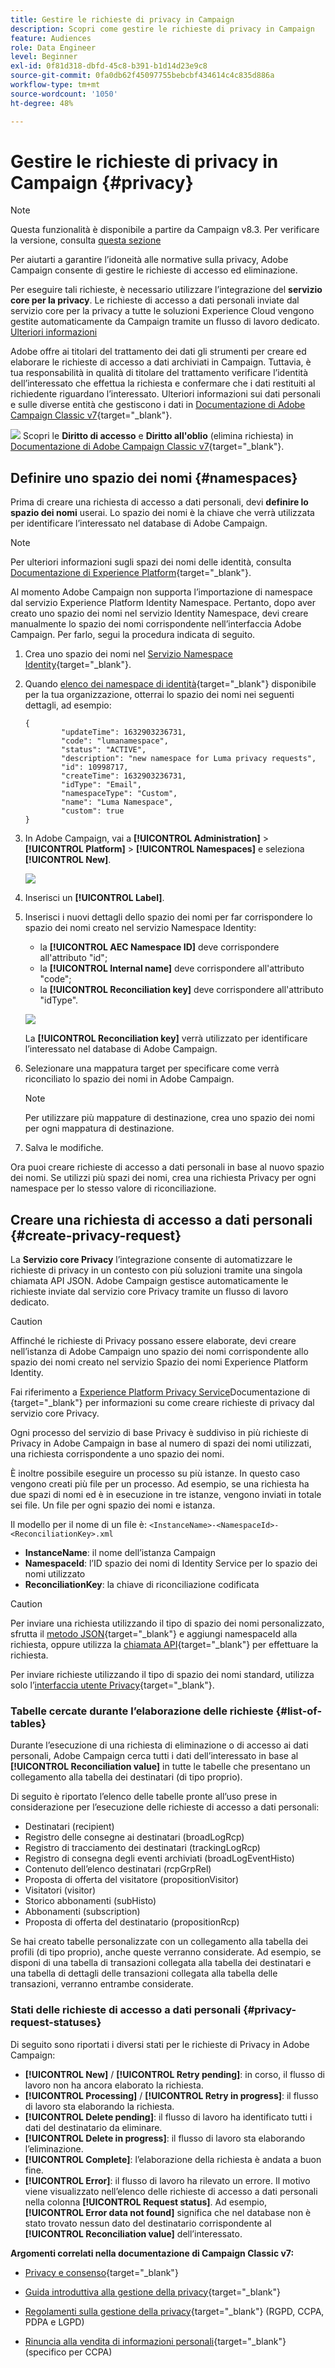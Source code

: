 ```yaml
---
title: Gestire le richieste di privacy in Campaign
description: Scopri come gestire le richieste di privacy in Campaign
feature: Audiences
role: Data Engineer
level: Beginner
exl-id: 0f81d318-dbfd-45c8-b391-b1d14d23e9c8
source-git-commit: 0fa0db62f45097755bebcbf434614c4c835d886a
workflow-type: tm+mt
source-wordcount: '1050'
ht-degree: 48%

---
```


# Gestire le richieste di privacy in Campaign {#privacy}

<!--Adobe Campaign is a powerful tool for collecting and processing large volume of data, including personal information and sensitive data. It is therefore essential that you receive and monitor consent from your recipients.-->

>[!NOTE]
>
>Questa funzionalità è disponibile a partire da Campaign v8.3. Per verificare la versione, consulta [questa sezione](compatibility-matrix.md#how-to-check-your-campaign-version-and-buildversion)

Per aiutarti a garantire l’idoneità alle normative sulla privacy, Adobe Campaign consente di gestire le richieste di accesso ed eliminazione.

Per eseguire tali richieste, è necessario utilizzare l’integrazione del **servizio core per la privacy**. Le richieste di accesso a dati personali inviate dal servizio core per la privacy a tutte le soluzioni Experience Cloud vengono gestite automaticamente da Campaign tramite un flusso di lavoro dedicato. [Ulteriori informazioni](#create-privacy-request)

Adobe offre ai titolari del trattamento dei dati gli strumenti per creare ed elaborare le richieste di accesso a dati archiviati in Campaign. Tuttavia, è tua responsabilità in qualità di titolare del trattamento verificare l’identità dell’interessato che effettua la richiesta e confermare che i dati restituiti al richiedente riguardano l’interessato. Ulteriori informazioni sui dati personali e sulle diverse entità che gestiscono i dati in [Documentazione di Adobe Campaign Classic v7](https://experienceleague.adobe.com/docs/campaign-classic/using/getting-started/privacy/privacy-and-recommendations.html#personal-data){target=&quot;_blank&quot;}.

![](../assets/do-not-localize/speech.png) Scopri le **Diritto di accesso** e **Diritto all&#39;oblio** (elimina richiesta) in [Documentazione di Adobe Campaign Classic v7](https://experienceleague.adobe.com/docs/campaign-classic/using/getting-started/privacy/privacy-management.html#right-access-forgotten){target=&quot;_blank&quot;}.

## Definire uno spazio dei nomi {#namespaces}

Prima di creare una richiesta di accesso a dati personali, devi **definire lo spazio dei nomi** userai. Lo spazio dei nomi è la chiave che verrà utilizzata per identificare l’interessato nel database di Adobe Campaign.

>[!NOTE]
>
>Per ulteriori informazioni sugli spazi dei nomi delle identità, consulta [Documentazione di Experience Platform](https://experienceleague.adobe.com/docs/experience-platform/identity/namespaces.html){target=&quot;_blank&quot;}.

Al momento Adobe Campaign non supporta l’importazione di namespace dal servizio Experience Platform Identity Namespace. Pertanto, dopo aver creato uno spazio dei nomi nel servizio Identity Namespace, devi creare manualmente lo spazio dei nomi corrispondente nell’interfaccia Adobe Campaign. Per farlo, segui la procedura indicata di seguito.

<!--v7?
Three namespaces are available out-of-the-box: email, phone and mobile phone. If you need a different namespace (a recipient custom field, for example), you can create a new one from **[!UICONTROL Administration]** > **[!UICONTROL Platform]** > **[!UICONTROL Namespaces]**.

>[!NOTE]
>
>For optimal performance, it is recommended to use out-of-the-box namespaces.
-->

1. Crea uno spazio dei nomi nel [Servizio Namespace Identity](https://developer.adobe.com/experience-platform-apis/references/identity-service/#tag/Identity-Namespace){target=&quot;_blank&quot;}.

1. Quando [elenco dei namespace di identità](https://developer.adobe.com/experience-platform-apis/references/identity-service/#operation/getIdNamespaces){target=&quot;_blank&quot;} disponibile per la tua organizzazione, otterrai lo spazio dei nomi nei seguenti dettagli, ad esempio:

   ```
   {
           "updateTime": 1632903236731,
           "code": "lumanamespace",
           "status": "ACTIVE",
           "description": "new namespace for Luma privacy requests",
           "id": 10998717,
           "createTime": 1632903236731,
           "idType": "Email",
           "namespaceType": "Custom",
           "name": "Luma Namespace",
           "custom": true
   }
   ```

1. In Adobe Campaign, vai a **[!UICONTROL Administration]** > **[!UICONTROL Platform]** > **[!UICONTROL Namespaces]** e seleziona **[!UICONTROL New]**.

   ![](assets/privacy-namespaces-new.png)

1. Inserisci un **[!UICONTROL Label]**.

1. Inserisci i nuovi dettagli dello spazio dei nomi per far corrispondere lo spazio dei nomi creato nel servizio Namespace Identity:

   * la **[!UICONTROL AEC Namespace ID]** deve corrispondere all&#39;attributo &quot;id&quot;;
   * la **[!UICONTROL Internal name]** deve corrispondere all&#39;attributo &quot;code&quot;;
   * la **[!UICONTROL Reconciliation key]** deve corrispondere all&#39;attributo &quot;idType&quot;.

   ![](assets/privacy-namespaces-details.png)

   La **[!UICONTROL Reconciliation key]** verrà utilizzato per identificare l’interessato nel database di Adobe Campaign.

1. Selezionare una mappatura target <!--(**[!UICONTROL Recipients]**, **[!UICONTROL Real time event]** or **[!UICONTROL Subscriptions]**)--> per specificare come verrà riconciliato lo spazio dei nomi in Adobe Campaign.

   >[!NOTE]
   >
   >    Per utilizzare più mappature di destinazione, crea uno spazio dei nomi per ogni mappatura di destinazione.

1. Salva le modifiche.

Ora puoi creare richieste di accesso a dati personali in base al nuovo spazio dei nomi. Se utilizzi più spazi dei nomi, crea una richiesta Privacy per ogni namespace per lo stesso valore di riconciliazione.

## Creare una richiesta di accesso a dati personali {#create-privacy-request}

La **Servizio core Privacy** l’integrazione consente di automatizzare le richieste di privacy in un contesto con più soluzioni tramite una singola chiamata API JSON. Adobe Campaign gestisce automaticamente le richieste inviate dal servizio core Privacy tramite un flusso di lavoro dedicato.

>[!CAUTION]
>
>Affinché le richieste di Privacy possano essere elaborate, devi creare nell’istanza di Adobe Campaign uno spazio dei nomi corrispondente allo spazio dei nomi creato nel servizio Spazio dei nomi Experience Platform Identity.

Fai riferimento a [Experience Platform Privacy Service](https://experienceleague.adobe.com/docs/experience-platform/privacy/home.html?lang=it)Documentazione di {target=&quot;_blank&quot;} per informazioni su come creare richieste di privacy dal servizio core Privacy.

Ogni processo del servizio di base Privacy è suddiviso in più richieste di Privacy in Adobe Campaign in base al numero di spazi dei nomi utilizzati, una richiesta corrispondente a uno spazio dei nomi.

È inoltre possibile eseguire un processo su più istanze. In questo caso vengono creati più file per un processo. Ad esempio, se una richiesta ha due spazi di nomi ed è in esecuzione in tre istanze, vengono inviati in totale sei file. Un file per ogni spazio dei nomi e istanza.

Il modello per il nome di un file è: `<InstanceName>-<NamespaceId>-<ReconciliationKey>.xml`

* **InstanceName**: il nome dell’istanza Campaign
* **NamespaceId**: l’ID spazio dei nomi di Identity Service per lo spazio dei nomi utilizzato
* **ReconciliationKey**: la chiave di riconciliazione codificata

>[!CAUTION]
>
>Per inviare una richiesta utilizzando il tipo di spazio dei nomi personalizzato, sfrutta il [metodo JSON](https://experienceleague.adobe.com/docs/experience-platform/privacy/ui/user-guide.html?lang=it#json){target=&quot;_blank&quot;} e aggiungi namespaceId alla richiesta, oppure utilizza la [chiamata API](https://experienceleague.adobe.com/docs/experience-platform/privacy/api/privacy-jobs.html?lang=it#access-delete){target=&quot;_blank&quot;} per effettuare la richiesta.
>
>Per inviare richieste utilizzando il tipo di spazio dei nomi standard, utilizza solo l’[interfaccia utente Privacy](https://experienceleague.adobe.com/docs/experience-platform/privacy/ui/user-guide.html?lang=it#request-builder){target=&quot;_blank&quot;}.

### Tabelle cercate durante l’elaborazione delle richieste {#list-of-tables}

Durante l’esecuzione di una richiesta di eliminazione o di accesso ai dati personali, Adobe Campaign cerca tutti i dati dell’interessato in base al **[!UICONTROL Reconciliation value]** in tutte le tabelle che presentano un collegamento alla tabella dei destinatari (di tipo proprio).

Di seguito è riportato l’elenco delle tabelle pronte all’uso prese in considerazione per l’esecuzione delle richieste di accesso a dati personali:

* Destinatari (recipient)
* Registro delle consegne ai destinatari (broadLogRcp)
* Registro di tracciamento dei destinatari (trackingLogRcp)
* Registro di consegna degli eventi archiviati (broadLogEventHisto)
* Contenuto dell’elenco destinatari (rcpGrpRel)
* Proposta di offerta del visitatore (propositionVisitor)
* Visitatori (visitor)
* Storico abbonamenti (subHisto)
* Abbonamenti (subscription)
* Proposta di offerta del destinatario (propositionRcp)

Se hai creato tabelle personalizzate con un collegamento alla tabella dei profili (di tipo proprio), anche queste verranno considerate. Ad esempio, se disponi di una tabella di transazioni collegata alla tabella dei destinatari e una tabella di dettagli delle transazioni collegata alla tabella delle transazioni, verranno entrambe considerate.
<!--
>[!CAUTION]
>
>If you perform Privacy batch requests using profile deletion workflows, please take into consideration the following remarks:
>* Profile deletion via workflows do not process children tables.
>* You need to handle the deletion for all the children tables.
>* Adobe recommends that you create an ETL workflow that add the lines to delete in the Privacy Access table and let the **[!UICONTROL Delete privacy requests data]** workflow perform the deletion. We suggest to limit to 200 profiles per day to delete for performance reasons.-->

### Stati delle richieste di accesso a dati personali {#privacy-request-statuses}

Di seguito sono riportati i diversi stati per le richieste di Privacy in Adobe Campaign:

* **[!UICONTROL New]** / **[!UICONTROL Retry pending]**: in corso, il flusso di lavoro non ha ancora elaborato la richiesta.
* **[!UICONTROL Processing]** / **[!UICONTROL Retry in progress]**: il flusso di lavoro sta elaborando la richiesta.
* **[!UICONTROL Delete pending]**: il flusso di lavoro ha identificato tutti i dati del destinatario da eliminare.
* **[!UICONTROL Delete in progress]**: il flusso di lavoro sta elaborando l’eliminazione.
* **[!UICONTROL Complete]**: l’elaborazione della richiesta è andata a buon fine.
* **[!UICONTROL Error]**: il flusso di lavoro ha rilevato un errore. Il motivo viene visualizzato nell’elenco delle richieste di accesso a dati personali nella colonna **[!UICONTROL Request status]**. Ad esempio, **[!UICONTROL Error data not found]** significa che nel database non è stato trovato nessun dato del destinatario corrispondente al **[!UICONTROL Reconciliation value]** dell’interessato.

**Argomenti correlati  nella documentazione di Campaign Classic v7:**

* [Privacy e consenso](https://experienceleague.adobe.com/docs/campaign-classic/using/getting-started/privacy/privacy-and-recommendations.html){target=&quot;_blank&quot;}

* [Guida introduttiva alla gestione della privacy](https://experienceleague.adobe.com/docs/campaign-classic/using/getting-started/privacy/privacy-management.html){target=&quot;_blank&quot;}

* [Regolamenti sulla gestione della privacy](https://experienceleague.adobe.com/docs/campaign-classic/using/getting-started/privacy/privacy-management.html#privacy-management-regulations){target=&quot;_blank&quot;} (RGPD, CCPA, PDPA e LGPD)

* [Rinuncia alla vendita di informazioni personali](https://experienceleague.adobe.com/docs/campaign-classic/using/getting-started/privacy/privacy-requests/privacy-requests-ccpa.html){target=&quot;_blank&quot;} (specifico per CCPA)
